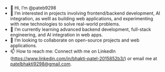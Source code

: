 - 👋 Hi, I’m @pateb9298
- 👀 I’m interested in projects involving frontend/backend development, AI integration, as welll as building web applications, and experimenting with new technologies to solve real-world problems. 
- 🌱 I’m currently learning advanced backend development, full-stack engineering, and AI integration in web apps.  
- 💞️ I’m looking to collaborate on open-source projects and web applications.
- 📫 How to reach me: Connect with me on LinkedIn (https://www.linkedin.com/in/bhakti-patel-2015852b3/) or email me at patelbhakti9298@gmail.com.

<!---
pateb9298/pateb9298 is a ✨ special ✨ repository because its `README.md` (this file) appears on your GitHub profile.
You can click the Preview link to take a look at your changes.
--->
